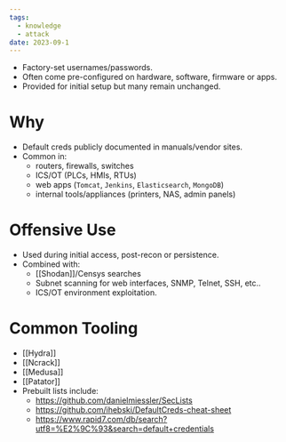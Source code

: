 ```yaml
---
tags:
  - knowledge
  - attack
date: 2023-09-1
---
```

- Factory-set usernames/passwords.
- Often come pre-configured on hardware, software, firmware or apps.
- Provided for initial setup but many remain unchanged.
# Why

- Default creds publicly documented in manuals/vendor sites.
- Common in:
	- routers, firewalls, switches
	- ICS/OT (PLCs, HMIs, RTUs)
	- web apps (`Tomcat`, `Jenkins`, `Elasticsearch`, `MongoDB`)
	- internal tools/appliances (printers, NAS, admin panels)
# Offensive Use

- Used during initial access, post-recon or persistence.
- Combined with:
	- [[Shodan]]/Censys searches
	- Subnet scanning for web interfaces, SNMP, Telnet, SSH, etc..
	- ICS/OT environment exploitation.
# Common Tooling

- [[Hydra]]
- [[Ncrack]]
- [[Medusa]]
- [[Patator]]
- Prebuilt lists include:
	- https://github.com/danielmiessler/SecLists
	- https://github.com/ihebski/DefaultCreds-cheat-sheet
	- https://www.rapid7.com/db/search?utf8=%E2%9C%93&search=default+credentials